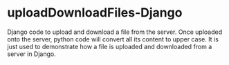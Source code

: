 # uploadDownloadFiles-Django
Django code to upload and download a file from the server. Once uploaded onto the server, python code will convert all its content to upper case. It is just used to demonstrate how a file is uploaded and downloaded from a server in Django.
